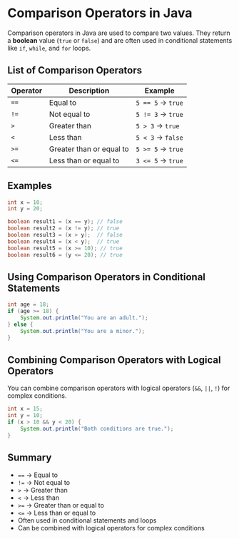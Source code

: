 # Comparison Operators in Java

Comparison operators in Java are used to compare two values. They return a **boolean** value (`true` or `false`) and are often used in conditional statements like `if`, `while`, and `for` loops.

## List of Comparison Operators

| Operator | Description              | Example           |
| -------- | ------------------------ | ----------------- |
| `==`     | Equal to                 | `5 == 5` → `true` |
| `!=`     | Not equal to             | `5 != 3` → `true` |
| `>`      | Greater than             | `5 > 3` → `true`  |
| `<`      | Less than                | `5 < 3` → `false` |
| `>=`     | Greater than or equal to | `5 >= 5` → `true` |
| `<=`     | Less than or equal to    | `3 <= 5` → `true` |

## Examples

```java
int x = 10;
int y = 20;

boolean result1 = (x == y); // false
boolean result2 = (x != y); // true
boolean result3 = (x > y);  // false
boolean result4 = (x < y);  // true
boolean result5 = (x >= 10); // true
boolean result6 = (y <= 20); // true
```

## Using Comparison Operators in Conditional Statements

```java
int age = 18;
if (age >= 18) {
    System.out.println("You are an adult.");
} else {
    System.out.println("You are a minor.");
}
```

## Combining Comparison Operators with Logical Operators

You can combine comparison operators with logical operators (`&&`, `||`, `!`) for complex conditions.

```java
int x = 15;
int y = 10;
if (x > 10 && y < 20) {
    System.out.println("Both conditions are true.");
}
```

## Summary

* `==` → Equal to
* `!=` → Not equal to
* `>` → Greater than
* `<` → Less than
* `>=` → Greater than or equal to
* `<=` → Less than or equal to
* Often used in conditional statements and loops
* Can be combined with logical operators for complex conditions
